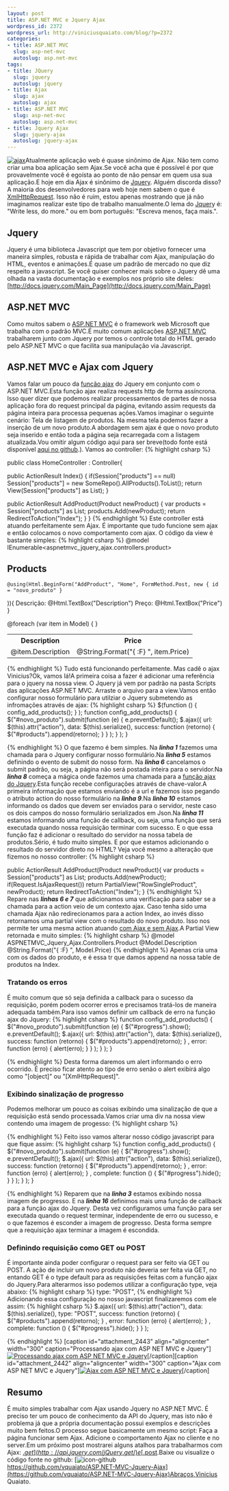 ```yaml
--- 
layout: post
title: ASP.NET MVC e Jquery Ajax
wordpress_id: 2372
wordpress_url: http://viniciusquaiato.com/blog/?p=2372
categories: 
- title: ASP.NET MVC
  slug: asp-net-mvc
  autoslug: asp.net-mvc
tags: 
- title: JQuery
  slug: jquery
  autoslug: jquery
- title: Ajax
  slug: ajax
  autoslug: ajax
- title: ASP.NET MVC
  slug: asp-net-mvc
  autoslug: asp.net-mvc
- title: Jquery Ajax
  slug: jquery-ajax
  autoslug: jquery-ajax
---
```

[![](http://viniciusquaiato.com/blog/wp-content/uploads/2010/12/ajax-300x236.jpg "ajax")](http://viniciusquaiato.com/blog/wp-content/uploads/2010/12/ajax.jpg)Atualmente aplicação web é quase sinônimo de Ajax. Não tem como criar uma boa aplicação sem Ajax.Se você acha que é possível é por que provavelmente você é egoísta ao ponto de não pensar em quem usa sua aplicação.E hoje em dia Ajax é sinônimo de [Jquery](http://jquery.com). Alguém discorda disso?A maioria dos desenvolvedores para web hoje nem sabem o que é [XmlHttpRequest](http://www.w3.org/TR/XMLHttpRequest/). Isso não é ruim, estou apenas mostrando que já não imaginamos realizar este tipo de trabalho manualmente.O lema do [Jquer](http://jquery.com)y é: "Write less, do more." ou em bom português: "Escreva menos, faça mais.".

## Jquery
Jquery é uma biblioteca Javascript que tem por objetivo fornecer uma maneira simples, robusta e rápida de trabalhar com Ajax, manipulação do HTML, eventos e animações.É quase um padrão de mercado no que diz respeito a javascript. Se você quiser conhecer mais sobre o Jquery dê uma olhada na vasta documentação e exemplos nos próprio site deles: [http://docs.jquery.com/Main_Page](http://docs.jquery.com/Main_Page)

## ASP.NET MVC
Como muitos sabem o [ASP.NET MVC](http://asp.net/mvc) é o framework web Microsoft que trabalha com o padrão MVC.É muito comum aplicações [ASP.NET MVC](http://viniciusquaiato.com/blog/category/dotnet/asp-net-dotnet/asp-net-mvc/) trabalharem junto com Jquery por temos o controle total do HTML gerado pelo ASP.NET MVC o que facilita sua manipulação via Javascript.

## ASP.NET MVC e Ajax com Jquery
Vamos falar um pouco da [função ajax](http://api.jquery.com/jQuery.ajax/) do Jquery em conjunto com o ASP.NET MVC.Esta função ajax realiza requests http de forma assíncrona. Isso quer dizer que podemos realizar processamentos de partes de nossa aplicação fora do request principal da página, evitando assim requests da página inteira para processa pequenas ações.Vamos imaginar o seguinte cenário: Tela de listagem de produtos. Na mesma tela podemos fazer a inserção de um novo produto.A abordagem sem ajax é que o novo produto seja inserido e então toda a página seja recarregada com a listagem atualizada.Vou omitir algum código aqui para ser breve(todo fonte está disponível [aqui no github](https://github.com/vquaiato/ASP.NET-MVC-Jquery-Ajax).). Vamos ao controller:
{% highlight csharp %}

public class HomeController : Controller{    

public ActionResult Index()    {
if(Session["products"] == null)            Session["products"] = new SomeRepo().AllProducts().ToList();
return View(Session["products"] as List<product>);
    }
    
public ActionResult AddProduct(Product newProduct)    {
var products = Session["products"] as List<product>;
    products.Add(newProduct);
return RedirectToAction("Index");
    }
}
</product></product>
{% endhighlight %}
Este controller está atuando perfeitamente sem Ajax. É importante que tudo funcione sem ajax e então colocamos o novo comportamento com ajax. O código da view é bastante simples:
{% highlight csharp %}
@model IEnumerable<aspnetmvc_jquery_ajax.controllers.product>

## Products

    @using(Html.BeginForm("AddProduct", "Home", FormMethod.Post, new { id = "novo_produto" }
)){        Descrição:        @Html.TextBox("Description")        Preço:        @Html.TextBox("Price")             }

<table>    <tr>        <th>            Description        </th>        <th>            Price        </th>    </tr>    @foreach (var item in Model)    {        <tr>            <td>                @item.Description            </td>            <td>                @String.Format("{
:F}
", item.Price)            </td>        </tr>    }
</table></aspnetmvc_jquery_ajax.controllers.product>
{% endhighlight %}
Tudo está funcionando perfeitamente. Mas cadê o ajax Vinicius?Ok, vamos lá!A primeira coisa a fazer é adicionar uma referência para o jquery na nossa view. O Jquery já vem por padrão na pasta Scripts das aplicações ASP.NET MVC. Arraste o arquivo para a view.Vamos então configurar nosso formulário para utilziar o Jquery submetendo as infromações através de ajax:
{% highlight csharp %}
$(function () {    config_add_products();
    }
);
    function config_add_products() {    $("#novo_produto").submit(function (e) {        e.preventDefault();
    $.ajax({            url: $(this).attr("action"),            data: $(this).serialize(),            success: function (retorno) {                $("#products").append(retorno);
    }
        }
);
    }
);
    }

{% endhighlight %}
O que fazemo é bem simples. Na **_linha 1_** fazemos uma chamada para o Jquery configurar nosso formulário.Na **_linha 5_** estamos definindo o evento de submit do nosso form. Na **_linha 6_** cancelamos o submit padrão, ou seja, a página não será postada inteira para o servidor.Na **_linha 8_** começa a mágica onde fazemos uma chamada para a [função ajax do Jquery](http://api.jquery.com/jQuery.ajax/).Esta função recebe configurações através de chave-valor.A primeira informação que estamos enviando é a url e fazemos isso pegando o atributo action do nosso formulário na **_linha 9_**.Na **_linha 10_** estamos informando os dados que devem ser enviados para o servidor, neste caso os dois campos do nosso formulário serializados em Json.Na **_linha 11_** estamos informando uma função de callback, ou seja, uma função que será executada quando nossa requisição terminar com sucesso. E o que essa função faz é adicionar o resultado do servidor na nossa tabela de produtos.Sério, é tudo muito simples. E por que estamos adicionando o resultado do servidor direto no HTML? Veja você mesmo a alteração que fizemos no nosso controller:
{% highlight csharp %}

public ActionResult AddProduct(Product newProduct){
var products = Session["products"] as List<product>;
    products.Add(newProduct);
if(Request.IsAjaxRequest())
return PartialView("RowSingleProduct", newProduct);
return RedirectToAction("Index");
    }
</product>
{% endhighlight %}
Repare nas **_linhas 6 e 7_** que adicionamos uma verificação para saber se a chamada para a action veio de um contexto ajax. Caso tenha sido uma chamada Ajax não redirecionamos para a action Index, ao invés disso retornamos uma partial view com o resultado do novo produto. Isso nos permite ter uma mesma action atuando [com Ajax e sem Ajax](http://viniciusquaiato.com/blog/asp-net-mvc-submit-com-ou-sem-ajax/).A Partial View retornada e muito simples:
{% highlight csharp %}
@model ASPNETMVC_Jquery_Ajax.Controllers.Product<tr>    <td>        @Model.Description    </td>    <td>        @String.Format("{
:F}
", Model.Price)    </td></tr>
{% endhighlight %}
Apenas cria uma <tr> com os dados do produto, e é essa tr que damos append na nossa table de produtos na Index.

### Tratando os erros
É muito comum que só seja definida a callback para o sucesso da requisição, porém podem ocorrer erros e precisamos tratá-los de maneira adequada também.Para isso vamos definir um callback de erro na função ajax do Jquery:
{% highlight csharp %}
function config_add_products() {    $("#novo_produto").submit(function (e) {        $("#progress").show();
    e.preventDefault();
    $.ajax({            url: $(this).attr("action"),            data: $(this).serialize(),            success: function (retorno) {                $("#products").append(retorno);
    }
,            error: function (erro) {                alert(erro);
    }
        }
);
    }
);
    }

{% endhighlight %}
Desta forma daremos um alert informando o erro ocorrido. É preciso ficar atento ao tipo de erro senão o alert exibirá algo como "[object]" ou "[XmlHttpRequest]".

### Exibindo sinalização de progresso
Podemos melhorar um pouco as coisas exibindo uma sinalização de que a requisição está sendo processada.Vamos criar uma div na nossa view contendo uma imagem de progesso:
{% highlight csharp %}
<div id="progress" style="display: none;
    ">    ![](/images/progress.gif)</div>
{% endhighlight %}
Feito isso vamos alterar nosso código javascript para que fique assim:
{% highlight csharp %}
function config_add_products() {    $("#novo_produto").submit(function (e) {        $("#progress").show();
    e.preventDefault();
    $.ajax({            url: $(this).attr("action"),            data: $(this).serialize(),            success: function (retorno) {                $("#products").append(retorno);
    }
,            error: function (erro) {                alert(erro);
    }
,            complete: function () {                $("#progress").hide();
    }
        }
);
    }
);
    }

{% endhighlight %}
Reparem que na **_linha 3_** estamos exibindo nossa imagem de progresso. E na **_linha 16_** definimos mais uma função de callback para a função ajax do Jquery. Desta vez configuramos uma função para ser executada quando o request terminar, independente de erro ou sucesso, e o que fazemos é esconder a imagem de progresso. Desta forma sempre que a requisição ajax terminar a imagem é escondida.

### Definindo requisição como GET ou POST
É importante ainda poder configurar o request para ser feito via GET ou POST. A ação de incluir um novo produto não deveria ser feita via GET, no entando GET é o type default para as requisições feitas com a função ajax do Jquery.Para alterarmos isso podemos utilizar a configuração type, veja abaixo:
{% highlight csharp %}
type: "POST",
{% endhighlight %}
Adicionando essa configuração no nosso javascript finalizaremos com ele assim:
{% highlight csharp %}
$.ajax({    url: $(this).attr("action"),    data: $(this).serialize(),    type: "POST",    success: function (retorno) {        $("#products").append(retorno);
    }
,    error: function (erro) {        alert(erro);
    }
,    complete: function () {        $("#progress").hide();
    }
}
);
    
{% endhighlight %}
[caption id="attachment_2443" align="aligncenter" width="300" caption="Processando ajax com ASP NET MVC e Jquery"][![Processando ajax com ASP NET MVC e Jquery](http://viniciusquaiato.com/blog/wp-content/uploads/2010/12/Processando-ajax-com-ASP-NET-MVC-e-Jquery-300x197.png "Processando ajax com ASP NET MVC e Jquery")](http://viniciusquaiato.com/blog/wp-content/uploads/2010/12/Processando-ajax-com-ASP-NET-MVC-e-Jquery.png)[/caption][caption id="attachment_2442" align="aligncenter" width="300" caption="Ajax com ASP NET MVC e Jquery"][![Ajax com ASP NET MVC e Jquery](http://viniciusquaiato.com/blog/wp-content/uploads/2010/12/Ajax-com-ASP-NET-MVC-e-Jquery-300x197.png "Ajax com ASP NET MVC e Jquery")](http://viniciusquaiato.com/blog/wp-content/uploads/2010/12/Ajax-com-ASP-NET-MVC-e-Jquery.png)[/caption]

## Resumo
É muito simples trabalhar com Ajax usando Jquery no ASP.NET MVC. É preciso ter um pouco de conhecimento da API do Jquery, mas isto não é problema já que a própria documentação possui exemplos e descrições muito bem feitos.O processo segue basicamente um mesmo script: Faça a página funcionar sem Ajax. Adicione o comportamento Ajax no cliente e no server.Em um próximo post mostrarei alguns atalhos para trabalharmos com Ajax: [$.get](http://api.jquery.com/jQuery.get/) e [$.post](http://api.jquery.com/jQuery.post/).Baixe ou visualize o código fonte no github: [![](http://viniciusquaiato.com/blog/wp-content/uploads/2010/12/icon-github1.png "icon-github")https://github.com/vquaiato/ASP.NET-MVC-Jquery-Ajax](https://github.com/vquaiato/ASP.NET-MVC-Jquery-Ajax)Abraços,Vinicius Quaiato.</tr>
